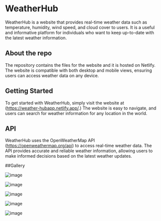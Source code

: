 # WeatherHub
WeatherHub is a website that provides real-time weather data such as temperature, humidity, wind speed, and cloud cover to users. 
It is a useful and informative platform for individuals who want to keep up-to-date with the latest weather information.

## About the repo
The repository contains the files for the website and it is hosted on Netlify. The website is compatible with both desktop and mobile views, 
ensuring users can access weather data on any device.

## Getting Started
To get started with WeatherHub, simply visit the website at (https://weather-hubapp.netlify.app/.)
The website is easy to navigate, and users can search for weather information for any location in the world.

## API
WeatherHub uses the OpenWeatherMap API (https://openweathermap.org/api) to access real-time weather data. 
The API provides accurate and reliable weather information,
allowing users to make informed decisions based on the latest weather updates.

##Gallery

![image](https://user-images.githubusercontent.com/103712713/234936509-d01088b6-fba1-40ad-8dc1-3a940f3a383b.png)


![image](https://user-images.githubusercontent.com/103712713/234936604-4ab5e451-e6e7-4e21-9872-9926149d0964.png)


![image](https://user-images.githubusercontent.com/103712713/234936683-8ad0070c-0efe-4bf3-943f-487fdb6a6477.png)


![image](https://user-images.githubusercontent.com/103712713/234936746-47457d52-fa67-49c5-85cf-0560ff97d018.png)


![image](https://user-images.githubusercontent.com/103712713/234937400-220e16fa-7e33-4e1b-a0ce-e91a52e8efbf.png)


